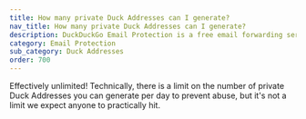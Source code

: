 ```yaml
---
title: How many private Duck Addresses can I generate?
nav_title: How many private Duck Addresses can I generate?
description: DuckDuckGo Email Protection is a free email forwarding service that removes hidden email trackers and lets you create unlimited unique private email addresses.
category: Email Protection
sub_category: Duck Addresses
order: 700
---
```


Effectively unlimited! Technically, there is a limit on the number of private Duck Addresses you can generate per day to prevent abuse, but it's not a limit we expect anyone to practically hit.
